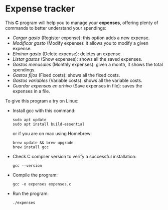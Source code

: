 # Expense tracker
This **C** program will help you to manage your **expenses**, offering plenty of commands to better understand your spendings:
- _Cargar gasto_ (Register expense): this option adds a new expense.
- _Modificar gasto_ (Modify expense): it allows you to modify a given expense.
- _Elminar gasto_ (Delete expense): deletes an expense.
- _Listar gastos_ (Show expenses): shows all the saved expenses.
- _Gastos menusales_ (Monthly expenses): given a month, it shows the total spendings.
- _Gastos fijos_ (Fixed costs): shows all the fixed costs.
- _Gastos variables_ (Variable costs): shows all the variable costs.
- _Guardar expensas en arhivo_ (Save expenses in file): saves the expenses in a file.

To give this program a try on Linux:
- Install gcc with this command:
  ```
  sudo apt update
  sudo apt install build-essential
  ```
  or if you are on mac using Homebrew:
  ```
  brew update && brew upgrade
  brew install gcc
  ```
- Check C compiler version to verify a successful installation:
  ```
  gcc --version
  ```
- Compile the program:
  ```
  gcc -o expenses expenses.c
  ```
- Run the program:
  ```
  ./expenses
  ```
